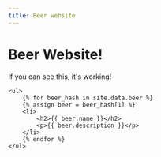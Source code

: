 ```yaml
---
title: Beer website
---
```


<h1>Beer Website!</h1>
    <p>If you can see this, it's working!</p>

    <ul>
        {% for beer_hash in site.data.beer %}
        {% assign beer = beer_hash[1] %}
        <li>
            <h2>{{ beer.name }}</h2>
            <p>{{ beer.description }}</p>
        </li>
        {% endfor %}
    </ul>
</body>

</html>